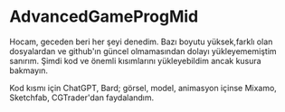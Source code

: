 # AdvancedGameProgMid
 
Hocam, geceden beri her şeyi denedim. Bazı boyutu yüksek,farklı olan dosyalardan ve github'ın güncel olmamasından dolayı yükleyememiştim sanırım. Şimdi kod ve önemli kısımlarını yükleyebildim ancak kusura bakmayın.

Kod kısmı için ChatGPT, Bard; görsel, model, animasyon içinse Mixamo, Sketchfab, CGTrader'dan faydalandım.
